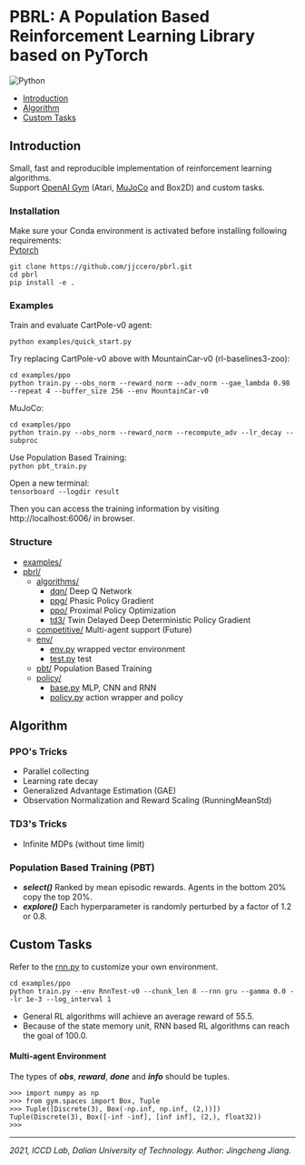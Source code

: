 # PBRL: A Population Based Reinforcement Learning Library based on PyTorch

![Python](https://img.shields.io/badge/language-python-green.svg)

* [Introduction](#introduction)
* [Algorithm](#algorithm)
* [Custom Tasks](#custom-tasks)

## Introduction

Small, fast and reproducible implementation of reinforcement learning algorithms.  
Support [OpenAI Gym](https://gym.openai.com/) (Atari, [MuJoCo](http://www.mujoco.org/) and Box2D) and custom tasks.

### Installation

Make sure your Conda environment is activated before installing following requirements:  
[Pytorch](https://pytorch.org/)

```
git clone https://github.com/jjccero/pbrl.git
cd pbrl
pip install -e .
```

### Examples

Train and evaluate CartPole-v0 agent:

```
python examples/quick_start.py
```

Try replacing CartPole-v0 above with MountainCar-v0 (rl-baselines3-zoo):

```
cd examples/ppo
python train.py --obs_norm --reward_norm --adv_norm --gae_lambda 0.98 --repeat 4 --buffer_size 256 --env MountainCar-v0
```

MuJoCo:

```
cd examples/ppo
python train.py --obs_norm --reward_norm --recompute_adv --lr_decay --subproc
```

Use Population Based Training:  
`python pbt_train.py`

Open a new terminal:  
`tensorboard --logdir result`

Then you can access the training information by visiting http://localhost:6006/ in browser.

### Structure

* [examples/](/examples)
* [pbrl/](/pbrl)
    * [algorithms/](/pbrl/algorithms)
        * [dqn/](/pbrl/algorithms/dqn) Deep Q Network
        * [ppg/](/pbrl/algorithms/ppg) Phasic Policy Gradient
        * [ppo/](/pbrl/algorithms/ppo) Proximal Policy Optimization
        * [td3/](/pbrl/algorithms/td3) Twin Delayed Deep Deterministic Policy Gradient
    * [competitive/](/pbrl/competitive) Multi-agent support (Future)
    * [env/](/pbrl/env)
        * [env.py](/pbrl/env/env.py) wrapped vector environment
        * [test.py](/pbrl/env/test/rnn.py) test
    * [pbt/](/pbrl/pbt) Population Based Training
    * [policy/](/pbrl/policy)
        * [base.py](/pbrl/policy/base.py) MLP, CNN and RNN
        * [policy.py](/pbrl/policy/policy.py) action wrapper and policy

## Algorithm

### PPO's Tricks

* Parallel collecting
* Learning rate decay
* Generalized Advantage Estimation (GAE)
* Observation Normalization and Reward Scaling (RunningMeanStd)

### TD3's Tricks

* Infinite MDPs (without time limit)

### Population Based Training (PBT)

* **_select()_** Ranked by mean episodic rewards. Agents in the bottom 20% copy the top 20%.
* **_explore()_** Each hyperparameter is randomly perturbed by a factor of 1.2 or 0.8.

## Custom Tasks

Refer to the [rnn.py](/pbrl/env/test/rnn.py) to customize your own environment.

```
cd examples/ppo
python train.py --env RnnTest-v0 --chunk_len 8 --rnn gru --gamma 0.0 --lr 1e-3 --log_interval 1
```

* General RL algorithms will achieve an average reward of 55.5.
* Because of the state memory unit, RNN based RL algorithms can reach the goal of 100.0.

#### Multi-agent Environment

The types of **_obs_**, **_reward_**, **_done_** and **_info_** should be tuples.

```
>>> import numpy as np
>>> from gym.spaces import Box, Tuple
>>> Tuple([Discrete(3), Box(-np.inf, np.inf, (2,))])
Tuple(Discrete(3), Box([-inf -inf], [inf inf], (2,), float32))
>>> 
```

---
*2021, ICCD Lab, Dalian University of Technology. Author: Jingcheng Jiang.*  
